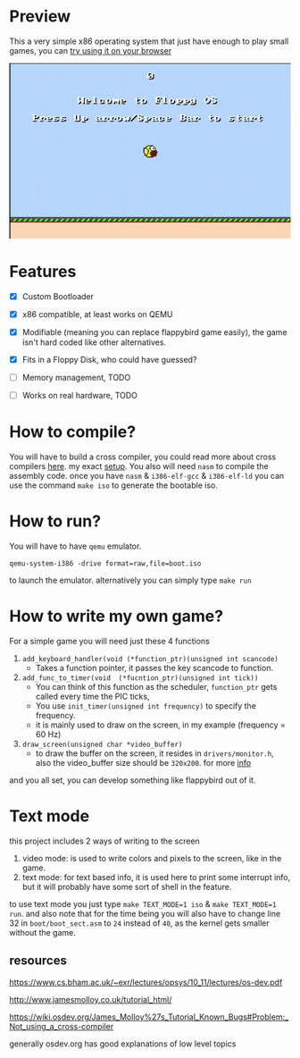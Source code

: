 # Preview

This a very simple x86 operating system that just have enough to play small games, you can [try using it on your browser](https://aa-hamza.github.io/floppy-os/)


![Floppy OS preivew gif](./preview/preview.gif)

# Features
 - [x] Custom Bootloader 
 - [x] x86 compatible, at least works on QEMU
 - [x] Modifiable (meaning you can replace flappybird game easily), the game isn't hard coded like other alternatives.
 - [x] Fits in a Floppy Disk, who could have guessed?
 - [ ] Memory management, TODO
 - [ ] Works on real hardware, TODO

 
# How to compile?
You will have to build a cross compiler, you could read more about cross compilers [here](https://wiki.osdev.org/GCC_Cross-Compiler). my exact [setup](https://github.com/cfenollosa/os-tutorial/tree/master/11-kernel-crosscompiler).
You also will need `nasm` to compile the assembly code.
once you have `nasm` & `i386-elf-gcc` & `i386-elf-ld` you can use the command `make iso` to generate the bootable iso.

# How to run?
You will have to have `qemu` emulator.
```
qemu-system-i386 -drive format=raw,file=boot.iso
```
to launch the emulator. alternatively you can simply type `make run`

# How to write my own game?
For a simple game you will need just these 4 functions
1. `add_keyboard_handler(void (*function_ptr)(unsigned int scancode)` 
    - Takes a function pointer, it passes the key scancode to function.
2.  `add_func_to_timer(void  (*fucntion_ptr)(unsigned int tick))`
	- You can think of this function as the scheduler, `function_ptr` gets called every time the PIC ticks,
	- You use `init_timer(unsigned int frequency)` to specify the frequency.
	- it is mainly used to draw on the screen, in my example (frequency = 60 Hz)
3. `draw_screen(unsigned char *video_buffer)` 
    - to draw the buffer on the screen, it resides in `drivers/monitor.h`, also the video_buffer size should be `320x200`. for more [info](https://en.wikipedia.org/wiki/Mode_13h)

and you all set, you can develop something like flappybird out of it.

# Text mode
this project includes 2 ways of writing to the screen
1. video mode: is used to write colors and pixels to the screen, like in the game.
2. text mode: for text based info, it is used here to print some interrupt info, but it will probably have some sort of shell in the feature.
 
to use text mode you just type `make TEXT_MODE=1 iso` & `make TEXT_MODE=1 run`.
and also note that for the time being you will also have to change line 32 in `boot/boot_sect.asm` to `24` instead of `40`, as the kernel gets smaller without the game.

## resources
https://www.cs.bham.ac.uk/~exr/lectures/opsys/10_11/lectures/os-dev.pdf

http://www.jamesmolloy.co.uk/tutorial_html/

https://wiki.osdev.org/James_Molloy%27s_Tutorial_Known_Bugs#Problem:_Not_using_a_cross-compiler

generally osdev.org has good explanations of low level topics
